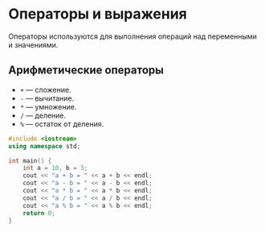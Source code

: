 # Операторы и выражения

Операторы используются для выполнения операций над переменными и значениями.

## Арифметические операторы

- `+` — сложение.
- `-` — вычитание.
- `*` — умножение.
- `/` — деление.
- `%` — остаток от деления.

```cpp
#include <iostream>
using namespace std;

int main() {
    int a = 10, b = 3;
    cout << "a + b = " << a + b << endl;
    cout << "a - b = " << a - b << endl;
    cout << "a * b = " << a * b << endl;
    cout << "a / b = " << a / b << endl;
    cout << "a % b = " << a % b << endl;
    return 0;
}